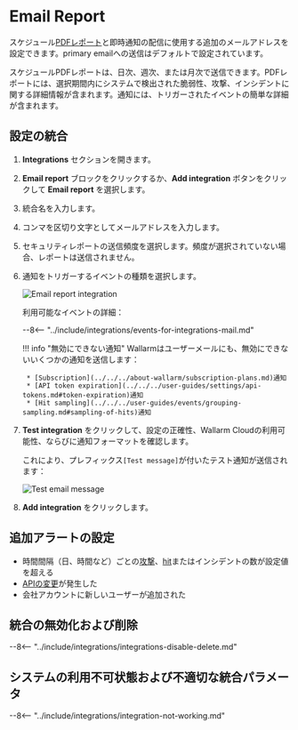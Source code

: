 # Email Report

スケジュール[PDFレポート](../../../user-guides/search-and-filters/custom-report.md)と即時通知の配信に使用する追加のメールアドレスを設定できます。primary emailへの送信はデフォルトで設定されています。

スケジュールPDFレポートは、日次、週次、または月次で送信できます。PDFレポートには、選択期間内にシステムで検出された脆弱性、攻撃、インシデントに関する詳細情報が含まれます。通知には、トリガーされたイベントの簡単な詳細が含まれます。

## 設定の統合

1. **Integrations** セクションを開きます。
1. **Email report** ブロックをクリックするか、**Add integration** ボタンをクリックして **Email report** を選択します。
1. 統合名を入力します。
1. コンマを区切り文字としてメールアドレスを入力します。
1. セキュリティレポートの送信頻度を選択します。頻度が選択されていない場合、レポートは送信されません。
1. 通知をトリガーするイベントの種類を選択します。

    ![Email report integration](../../../images/user-guides/settings/integrations/add-email-report-integration.png)

    利用可能なイベントの詳細：

    --8<-- "../include/integrations/events-for-integrations-mail.md"

    !!! info "無効にできない通知"
        Wallarmはユーザーメールにも、無効にできないいくつかの通知を送信します：

        * [Subscription](../../../about-wallarm/subscription-plans.md)通知
        * [API token expiration](../../../user-guides/settings/api-tokens.md#token-expiration)通知
        * [Hit sampling](../../../user-guides/events/grouping-sampling.md#sampling-of-hits)通知

1. **Test integration** をクリックして、設定の正確性、Wallarm Cloudの利用可能性、ならびに通知フォーマットを確認します。

    これにより、プレフィックス`[Test message]`が付いたテスト通知が送信されます：

    ![Test email message](../../../images/user-guides/settings/integrations/test-email-scope-changed.png)

1. **Add integration** をクリックします。

## 追加アラートの設定

* 時間間隔（日、時間など）ごとの[攻撃](../../../glossary-en.md#attack)、[hit](../../../glossary-en.md#hit)またはインシデントの数が設定値を超える
* [APIの変更](../../../api-discovery/track-changes.md)が発生した
* 会社アカウントに新しいユーザーが追加された

## 統合の無効化および削除

--8<-- "../include/integrations/integrations-disable-delete.md"

## システムの利用不可状態および不適切な統合パラメータ

--8<-- "../include/integrations/integration-not-working.md"